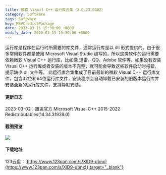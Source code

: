 ```yaml
---
title: 微软 Visual C++ 运行库合集（3.0.23.0302）
category: Software
tags: Software
key: MSVCredistPackage
date: 2023-03-15 15:30:00 +0800
modify_date: 2023-03-15 15:30:00 +0800
---
```


运行库是程序在运行时所需要的库文件，通常运行库是以 dll 形式提供的。由于很多常用软件都是使用 Microsoft Visual Studio 编写的，所以这类软件的运行需要依赖微软 Visual C++ 运行库，比如像 迅雷、QQ、Adobe 软件等，如果没有安装 Visual C++ 运行库或者安装的版本不完整，就可能会导致这些软件启动时报错，提示缺少 dll 文件等。
此运行库合集集成了目前最新的微软 Visual C++ 运行库文件，包含32位和64位运行库文件，安装程序会自动卸载已安装的旧版本运行库并安装全新的运行库文件，支持静默安装。

<!--more-->

#### 更新日志

2023-03-02：跟进官方 Microsoft Visual C++ 2015-2022 Redistributables(14.34.31938.0)

#### 截图预览

![](https://nanlon.gitee.io/images/2023-03-15_visualc-runtimepack-01.png)

#### 下载地址

123云盘：[https://www.123pan.com/s/XlD9-ubnx](https://www.123pan.com/s/XlD9-ubnx){:target="_blank"}